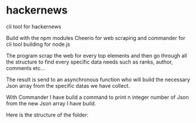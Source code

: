 # hackernews
cli tool for hackernews

Build with the npm modules Cheerio for web scraping and commander for cli tool building for node.js

The program scrap the web for every top <td> elements and then go through all the structure to find every specific data needs
such as ranks, author, comments etc...
  
The result is send to an asynchronous function who will build the necessary Json array from the specific datas we have collect.

With Commander I have build a command to print n integer number of Json from the new Json array I have build.

Here is the structure of the folder:




